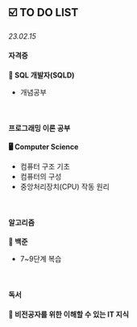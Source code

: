 ## ☑️ TO DO LIST
*23.02.15*

#### 자격증
<strong>💾 SQL 개발자(SQLD)</strong>
  - 개념공부
<br>

#### 프로그래밍 이론 공부
<strong>🖥️ Computer Science</strong>
  - 컴퓨터 구조 기초
  - 컴퓨터의 구성
  - 중앙처리장치(CPU) 작동 원리

<br>

#### 알고리즘
<strong>🥈 백준</strong>
  - 7~9단계 복습
<br>

#### 독서
<strong>🔖 비전공자를 위한 이해할 수 있는 IT 지식</strong>